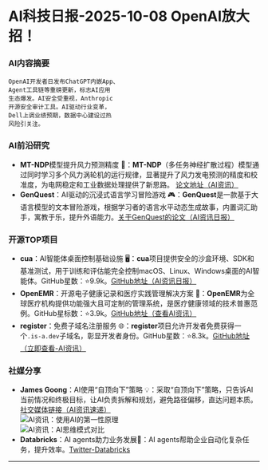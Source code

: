 
# AI科技日报-2025-10-08 OpenAI放大招！
### **AI内容摘要**
```
OpenAI开发者日发布ChatGPT内嵌App、
Agent工具链等重磅更新，标志AI应用
生态爆发。AI安全受重视，Anthropic
开源安全审计工具。AI驱动行业变革，
Dell上调业绩预期，数据中心建设过热
风险引关注。
```
### AI前沿研究
*   **MT-NDP**模型提升风力预测精度 💨：**MT-NDP**（多任务神经扩散过程）模型通过同时学习多个风力涡轮机的运行规律，显著提升了风力发电预测的精度和校准度，为电网稳定和工业数据处理提供了新思路。 [论文地址（AI资讯）](https://arxiv.org/abs/2510.03419)
*   **GenQuest**：AI驱动的沉浸式语言学习冒险游戏 🎮：**GenQuest**是一款基于大语言模型的文本冒险游戏，根据学习者的语言水平动态生成故事，内置词汇助手，寓教于乐，提升外语能力。[关于GenQuest的论文（AI资讯日报）](https://arxiv.org/abs/2510.04498)
### 开源TOP项目
*   **cua**：AI智能体桌面控制基础设施 🖥️：**cua**项目提供安全的沙盒环境、SDK和基准测试，用于训练和评估能完全控制macOS、Linux、Windows桌面的AI智能体。GitHub星数：⭐9.9k。[GitHub地址（AI资讯日报）](https://github.com/trycua/cua)
*   **OpenEMR**：开源电子健康记录和医疗实践管理解决方案 🏥：**OpenEMR**为全球医疗机构提供功能强大且可定制的管理系统，是医疗健康领域的技术普惠范例。GitHub星标数：⭐3.9k。[GitHub地址（查看AI资讯）](https://github.com/openemr/openemr)
*   **register**：免费子域名注册服务 🌐：**register**项目允许开发者免费获得一个`.is-a.dev`子域名，彰显开发者身份。GitHub星数：⭐8.3k。[GitHub地址（立即查看-AI资讯）](https://github.com/is-a-dev/register)
### 社媒分享
*   **James Goong**：AI使用“自顶向下”策略 💡：采取“自顶向下”策略，只告诉AI当前情况和终极目标，让AI负责拆解和规划，避免路径偏移，直达问题本质。[社交媒体链接（AI资讯速递）](https://x.com/JamesGoong/status/1975397777418166489)
    <br/>![AI资讯：使用AI的第一性原理](https://source.hubtoday.app/images/2025/10/news_01k6zpc999fm1tc87378ea450a.avif)<br/>![AI资讯：AI思维模式对比](https://source.hubtoday.app/images/2025/10/news_01k6zpce35f6ns9096pp7bd8ta.avif)
*   **Databricks**：AI agents助力业务发展🚀：AI agents帮助企业自动化复杂任务，提升效率。[Twitter-Databricks](https://x.com/databricks/status/1975581656896438664)
---